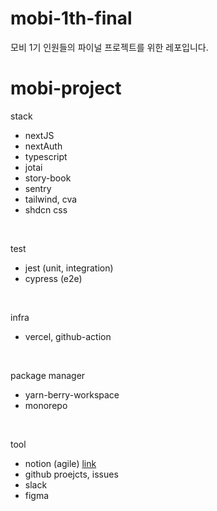 # mobi-1th-final
모비 1기 인원들의 파이널 프로젝트를 위한 레포입니다.

# mobi-project
stack
- nextJS
- nextAuth
- typescript
- jotai
- story-book
- sentry
- tailwind, cva
- shdcn css
<br/>

test
- jest (unit, integration)
- cypress (e2e)
<br/>

infra
- vercel, github-action
<br/>

package manager
- yarn-berry-workspace
- monorepo
<br/>

tool
- notion (agile)   <a href="https://cotton-moon-593.notion.site/Mobi-Tramory-3508e10b8a964725b1fce1530640fb7a?pvs=4">link</a>
- github proejcts, issues
- slack
- figma
